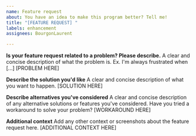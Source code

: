```yaml
---
name: Feature request
about: You have an idea to make this program better? Tell me!
title: "[FEATURE REQUEST] "
labels: enhancement
assignees: BourgonLaurent

---
```


**Is your feature request related to a problem? Please describe.**
A clear and concise description of what the problem is. Ex. I'm always frustrated when [...]
[PROBLEM HERE]

**Describe the solution you'd like**
A clear and concise description of what you want to happen.
[SOLUTION HERE]

**Describe alternatives you've considered**
A clear and concise description of any alternative solutions or features you've considered. Have you tried a workaround to solve your problem?
[WORKAROUND HERE]

**Additional context**
Add any other context or screenshots about the feature request here.
[ADDITIONAL CONTEXT HERE]
